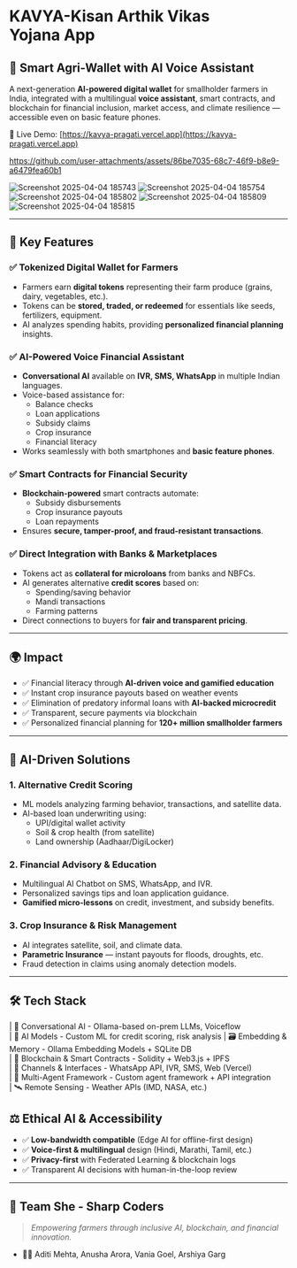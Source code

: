 # KAVYA-Kisan Arthik Vikas Yojana App

## 🌾 Smart Agri-Wallet with AI Voice Assistant

A next-generation **AI-powered digital wallet** for smallholder farmers in India, integrated with a multilingual **voice assistant**, smart contracts, and blockchain for financial inclusion, market access, and climate resilience — accessible even on basic feature phones.

🚀 Live Demo: [https://kavya-pragati.vercel.app](https://kavya-pragati.vercel.app)



https://github.com/user-attachments/assets/86be7035-68c7-46f9-b8e9-a6479fea60b1



![Screenshot 2025-04-04 185743](https://github.com/user-attachments/assets/b71e59ab-ef2f-4ca1-a3b0-531897b86753)
![Screenshot 2025-04-04 185754](https://github.com/user-attachments/assets/b6f530d6-5fd4-44bf-9161-3a647b782c2b)
![Screenshot 2025-04-04 185802](https://github.com/user-attachments/assets/739f68f5-d1c6-4afb-a3bd-0651340a014e)
![Screenshot 2025-04-04 185809](https://github.com/user-attachments/assets/8f9e46f4-3594-4fa5-8b01-5893b1fe1d89)
![Screenshot 2025-04-04 185815](https://github.com/user-attachments/assets/af3cc97d-3854-434b-b6dd-f7feaf1f130c)




---

## 🌟 Key Features

### ✅ Tokenized Digital Wallet for Farmers
- Farmers earn **digital tokens** representing their farm produce (grains, dairy, vegetables, etc.).
- Tokens can be **stored, traded, or redeemed** for essentials like seeds, fertilizers, equipment.
- AI analyzes spending habits, providing **personalized financial planning** insights.

### ✅ AI-Powered Voice Financial Assistant
- **Conversational AI** available on **IVR, SMS, WhatsApp** in multiple Indian languages.
- Voice-based assistance for:
  - Balance checks
  - Loan applications
  - Subsidy claims
  - Crop insurance
  - Financial literacy
- Works seamlessly with both smartphones and **basic feature phones**.

### ✅ Smart Contracts for Financial Security
- **Blockchain-powered** smart contracts automate:
  - Subsidy disbursements
  - Crop insurance payouts
  - Loan repayments
- Ensures **secure, tamper-proof, and fraud-resistant transactions**.

### ✅ Direct Integration with Banks & Marketplaces
- Tokens act as **collateral for microloans** from banks and NBFCs.
- AI generates alternative **credit scores** based on:
  - Spending/saving behavior
  - Mandi transactions
  - Farming patterns
- Direct connections to buyers for **fair and transparent pricing**.

---

## 🌍 Impact

- ✅ Financial literacy through **AI-driven voice and gamified education**
- ✅ Instant crop insurance payouts based on weather events
- ✅ Elimination of predatory informal loans with **AI-backed microcredit**
- ✅ Transparent, secure payments via blockchain
- ✅ Personalized financial planning for **120+ million smallholder farmers**

---

## 🧠 AI-Driven Solutions

### 1. Alternative Credit Scoring
- ML models analyzing farming behavior, transactions, and satellite data.
- AI-based loan underwriting using:
  - UPI/digital wallet activity
  - Soil & crop health (from satellite)
  - Land ownership (Aadhaar/DigiLocker)

### 2. Financial Advisory & Education
- Multilingual AI Chatbot on SMS, WhatsApp, and IVR.
- Personalized savings tips and loan application guidance.
- **Gamified micro-lessons** on credit, investment, and subsidy benefits.

### 3. Crop Insurance & Risk Management
- AI integrates satellite, soil, and climate data.
- **Parametric Insurance** — instant payouts for floods, droughts, etc.
- Fraud detection in claims using anomaly detection models.

---

## 🛠 Tech Stack


| 💬 Conversational AI             - Ollama-based on-prem LLMs, Voiceflow       
| 🧠 AI Models                     - Custom ML for credit scoring, risk analysis
| 🗃 Embedding & Memory             - Ollama Embedding Models + SQLite DB        
| 🔗 Blockchain & Smart Contracts  - Solidity + Web3.js + IPFS                  
| 📱 Channels & Interfaces         - WhatsApp API, IVR, SMS, Web (Vercel)       
| 🧩 Multi-Agent Framework         - Custom agent framework + API integration   
| 🛰 Remote Sensing                 - Weather APIs (IMD, NASA, etc.)              


## ⚖️ Ethical AI & Accessibility

- ✅ **Low-bandwidth compatible** (Edge AI for offline-first design)
- ✅ **Voice-first & multilingual** design (Hindi, Marathi, Tamil, etc.)
- ✅ **Privacy-first** with Federated Learning & blockchain logs
- ✅ Transparent AI decisions with human-in-the-loop review


---

## 🙌 Team She - Sharp Coders

> _Empowering farmers through inclusive AI, blockchain, and financial innovation._

- 👩‍💻 Aditi Mehta, Anusha Arora, Vania Goel, Arshiya Garg




